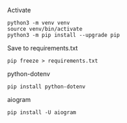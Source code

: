 Activate

    python3 -m venv venv
    source venv/bin/activate
    python3 -m pip install --upgrade pip

Save to requirements.txt

    pip freeze > requirements.txt

python-dotenv

    pip install python-dotenv

aiogram
    
    pip install -U aiogram
